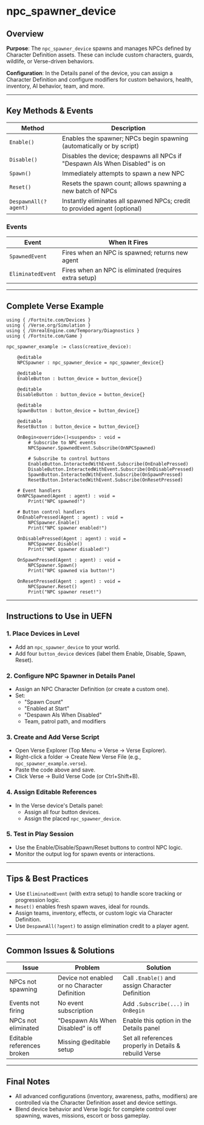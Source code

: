 # npc_spawner_device

## Overview

**Purpose**: The `npc_spawner_device` spawns and manages NPCs defined by Character Definition assets. These can include custom characters, guards, wildlife, or Verse-driven behaviors.

**Configuration**: In the Details panel of the device, you can assign a Character Definition and configure modifiers for custom behaviors, health, inventory, AI behavior, team, and more.

---

## Key Methods & Events

| Method         | Description                                                               |
|----------------|---------------------------------------------------------------------------|
| `Enable()`     | Enables the spawner; NPCs begin spawning (automatically or by script)      |
| `Disable()`    | Disables the device; despawns all NPCs if "Despawn AIs When Disabled" is on |
| `Spawn()`      | Immediately attempts to spawn a new NPC                                    |
| `Reset()`      | Resets the spawn count; allows spawning a new batch of NPCs               |
| `DespawnAll(?agent)` | Instantly eliminates all spawned NPCs; credit to provided agent (optional) |

### Events

| Event            | When It Fires                                 |
|------------------|-----------------------------------------------|
| `SpawnedEvent`    | Fires when an NPC is spawned; returns new agent |
| `EliminatedEvent` | Fires when an NPC is eliminated (requires extra setup) |

---

## Complete Verse Example

```verse
using { /Fortnite.com/Devices }
using { /Verse.org/Simulation }
using { /UnrealEngine.com/Temporary/Diagnostics }
using { /Fortnite.com/Game }

npc_spawner_example := class(creative_device):

    @editable
    NPCSpawner : npc_spawner_device = npc_spawner_device{}

    @editable
    EnableButton : button_device = button_device{}

    @editable
    DisableButton : button_device = button_device{}

    @editable
    SpawnButton : button_device = button_device{}

    @editable
    ResetButton : button_device = button_device{}

    OnBegin<override>()<suspends> : void =
        # Subscribe to NPC events
        NPCSpawner.SpawnedEvent.Subscribe(OnNPCSpawned)

        # Subscribe to control buttons
        EnableButton.InteractedWithEvent.Subscribe(OnEnablePressed)
        DisableButton.InteractedWithEvent.Subscribe(OnDisablePressed)
        SpawnButton.InteractedWithEvent.Subscribe(OnSpawnPressed)
        ResetButton.InteractedWithEvent.Subscribe(OnResetPressed)

    # Event handlers
    OnNPCSpawned(Agent : agent) : void =
        Print("NPC spawned!")

    # Button control handlers
    OnEnablePressed(Agent : agent) : void =
        NPCSpawner.Enable()
        Print("NPC spawner enabled!")

    OnDisablePressed(Agent : agent) : void =
        NPCSpawner.Disable()
        Print("NPC spawner disabled!")

    OnSpawnPressed(Agent : agent) : void =
        NPCSpawner.Spawn()
        Print("NPC spawned via button!")

    OnResetPressed(Agent : agent) : void =
        NPCSpawner.Reset()
        Print("NPC spawner reset!")
```

---

## Instructions to Use in UEFN

### 1. Place Devices in Level
- Add an `npc_spawner_device` to your world.
- Add four `button_device` devices (label them Enable, Disable, Spawn, Reset).

### 2. Configure NPC Spawner in Details Panel
- Assign an NPC Character Definition (or create a custom one).
- Set:
  - "Spawn Count"
  - "Enabled at Start"
  - "Despawn AIs When Disabled"
  - Team, patrol path, and modifiers

### 3. Create and Add Verse Script
- Open Verse Explorer (Top Menu → Verse → Verse Explorer).
- Right-click a folder → Create New Verse File (e.g., `npc_spawner_example.verse`).
- Paste the code above and save.
- Click Verse → Build Verse Code (or Ctrl+Shift+B).

### 4. Assign Editable References
- In the Verse device's Details panel:
  - Assign all four button devices.
  - Assign the placed `npc_spawner_device`.

### 5. Test in Play Session
- Use the Enable/Disable/Spawn/Reset buttons to control NPC logic.
- Monitor the output log for spawn events or interactions.

---

## Tips & Best Practices

- Use `EliminatedEvent` (with extra setup) to handle score tracking or progression logic.
- `Reset()` enables fresh spawn waves, ideal for rounds.
- Assign teams, inventory, effects, or custom logic via Character Definition.
- Use `DespawnAll(?agent)` to assign elimination credit to a player agent.

---

## Common Issues & Solutions

| Issue                      | Problem                                       | Solution                                                       |
|----------------------------|-----------------------------------------------|----------------------------------------------------------------|
| NPCs not spawning         | Device not enabled or no Character Definition | Call `.Enable()` and assign Character Definition               |
| Events not firing         | No event subscription                        | Add `.Subscribe(...)` in `OnBegin`                             |
| NPCs not eliminated       | "Despawn AIs When Disabled" is off           | Enable this option in the Details panel                        |
| Editable references broken| Missing @editable setup                      | Set all references properly in Details & rebuild Verse         |

---

## Final Notes
- All advanced configurations (inventory, awareness, paths, modifiers) are controlled via the Character Definition asset and device settings.
- Blend device behavior and Verse logic for complete control over spawning, waves, missions, escort or boss gameplay.

